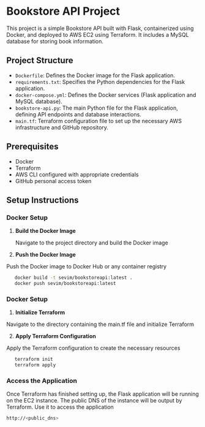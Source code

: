 # Bookstore API Project

This project is a simple Bookstore API built with Flask, containerized using Docker, and deployed to AWS EC2 using Terraform. It includes a MySQL database for storing book information.

## Project Structure

- `Dockerfile`: Defines the Docker image for the Flask application.
- `requirements.txt`: Specifies the Python dependencies for the Flask application.
- `docker-compose.yml`: Defines the Docker services (Flask application and MySQL database).
- `bookstore-api.py`: The main Python file for the Flask application, defining API endpoints and database interactions.
- `main.tf`: Terraform configuration file to set up the necessary AWS infrastructure and GitHub repository.

## Prerequisites

- Docker
- Terraform
- AWS CLI configured with appropriate credentials
- GitHub personal access token

## Setup Instructions

### Docker Setup

1. **Build the Docker Image**

   Navigate to the project directory and build the Docker image

2. **Push the Docker Image**

Push the Docker image to Docker Hub or any container registry  

```bash
   docker build -t sevim/bookstoreapi:latest .
   docker push sevim/bookstoreapi:latest  
```
### Docker Setup

1. **Initialize Terraform**

Navigate to the directory containing the main.tf file and initialize Terraform

2. **Apply Terraform Configuration**

Apply the Terraform configuration to create the necessary resources

```sh
   terraform init
   terraform apply
```

### Access the Application

Once Terraform has finished setting up, the Flask application will be running on the EC2 instance. The public DNS of the instance will be output by Terraform. Use it to access the application

```sh  
http://<public_dns>
````


